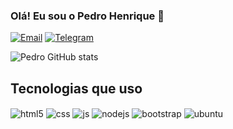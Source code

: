 ### Olá! Eu sou o Pedro Henrique 👋

[![Email](https://img.shields.io/badge/Gmail-D14836?style=for-the-badge&logo=gmail&logoColor=white)](https://phlourenco92@gmail.com)
[![Telegram](https://img.shields.io/badge/Telegram-2CA5E0?style=for-the-badge&logo=telegram&logoColor=white)](https://t.me/pehenriquelr)


![Pedro GitHub stats](https://github-readme-stats.vercel.app/api?username=BauruScript&show_icons=true&theme=tokyonight)

## Tecnologias que uso

<div style="display: inline_block">
   <img align="center" alt="html5" src="https://img.shields.io/badge/HTML5-E34F26?style=for-the-badge&logo=html5&logoColor=white" />
   <img align="center" alt="css" src="https://img.shields.io/badge/CSS3-1572B6?style=for-the-badge&logo=css3&logoColor=white" />
   <img align="center" alt="js" src="https://img.shields.io/badge/JavaScript-F7DF1E?style=for-the-badge&logo=javascript&logoColor=black" />
   <img align="center" alt="nodejs" src="https://img.shields.io/badge/Node.js-43853D?style=for-the-badge&logo=node.js&logoColor=white" />
   <img align="center" alt="bootstrap" src="https://img.shields.io/badge/Bootstrap-563D7C?style=for-the-badge&logo=bootstrap&logoColor=white" />  
   <img align="center" alt="ubuntu" src="https://img.shields.io/badge/Ubuntu-E95420?style=for-the-badge&logo=ubuntu&logoColor=white" /> 
</div><br/>
